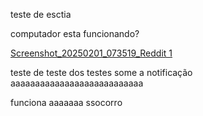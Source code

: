 teste de esctia



computador esta funcionando?

[Screenshot_20250201_073519_Reddit 1](Assets/Attachments/Screenshot_20250201_073519_Reddit%201.jpg)


teste de teste dos testes some a notificação aaaaaaaaaaaaaaaaaaaaaaaaaaa

funciona aaaaaaa ssocorro